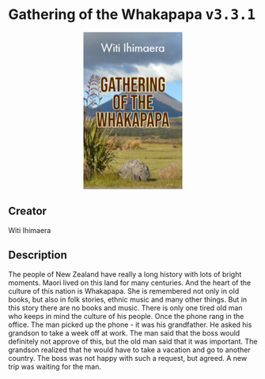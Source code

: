 
# Gathering of the Whakapapa <kbd>v3.3.1</kbd>

<center>
  <img src="./cover-1024.jpg"/>
</center>

## Creator
Witi Ihimaera

## Description
The people of New Zealand have really a long history with lots of bright moments. Maori lived on this land for many centuries. And the heart of the culture of this nation is Whakapapa. She is remembered not only in old books, but also in folk stories, ethnic music and many other things. But in this story there are no books and music. There is only one tired old man who keeps in mind the culture of his people. Once the phone rang in the office. The man picked up the phone - it was his grandfather. He asked his grandson to take a week off at work. The man said that the boss would definitely not approve of this, but the old man said that it was important. The grandson realized that he would have to take a vacation and go to another country. The boss was not happy with such a request, but agreed. A new trip was waiting for the man.

